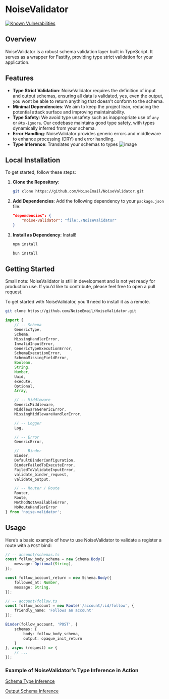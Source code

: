 
# NoiseValidator

[![Known Vulnerabilities](https://snyk.io/test/github/NoiseEmail/NoiseValidator/badge.svg?targetFile=package.json)](https://snyk.io/test/github/NoiseEmail/NoiseValidator/badge.svg?targetFile=package.json)

## Overview

NoiseValidator is a robust schema validation layer built in TypeScript. It serves as a wrapper for Fastify, providing type strict validation for your application.

## Features

- **Type Strict Validation**: NoiseValidator requires the definition of input and output schemas, ensuring all data is validated, yes, even the output, you wont be able to return anything that doesn't conform to the schema.
- **Minimal Dependencies**: We aim to keep the project lean, reducing the potential attack surface and improving maintainability.
- **Type Safety**: We avoid type unsafety such as inappropriate use of `any` or `@ts-ignore`. Our codebase maintains good type safety, with types dynamically inferred from your schema.
- **Error Handling**: NoiseValidator provides generic errors and middleware to enhance processing (DRY) and error handling.
- **Type Inference**: Translates your schemas to types ![image](https://github.com/NoiseEmail/NoiseValidator/assets/83783716/84ce2c8f-238b-4f48-b9ec-3ca9b2bfd614)

## Local Installation

To get started, follow these steps:

1. **Clone the Repository**:
    ```bash
    git clone https://github.com/NoiseEmail/NoiseValidator.git
    ```

2. **Add Dependencies**:
    Add the following dependency to your `package.json` file:
    ```json
    "dependencies": {
        "noise-validator": "file:./NoiseValidator"
    }
    ```

3. **Install as Dependency**:
    Install!
    ```bash
    npm install
    ```
    ```bash
    bun install

## Getting Started

Small note: NoiseValidator is still in development and is not yet ready for production use. If you'd like to contribute, please feel free to open a pull request.

To get started with NoiseValidator, you'll need to install it as a remote.

```bash
git clone https://github.com/NoiseEmail/NoiseValidator.git
```

```typescript
import { 
	// -- Schema
	GenericType,
	Schema,
	MissingHandlerError,
	InvalidInputError,
	GenericTypeExecutionError,
	SchemaExecutionError,
	SchemaMissingFieldError,
	Boolean,
	String,
	Number,
	Uuid,
	execute,
	Optional,
	Array,

	// -- Middleware
	GenericMiddleware,
	MiddlewareGenericError,
	MissingMiddlewareHandlerError,

	// -- Logger
	Log,

	// -- Error
	GenericError,

	// -- Binder
	Binder,
	DefaultBinderConfiguration,
	BinderFailedToExecuteError,
	FailedToValidateInputError,
	validate_binder_request,
	validate_output,

	// -- Router / Route
	Router,
	Route,
	MethodNotAvailableError,
	NoRouteHandlerError
} from 'noise-validator';
```

## Usage

Here’s a basic example of how to use NoiseValidator to validate a register a route with a `POST` bind:
```typescript
// -- account/schemas.ts
const follow_body_schema = new Schema.Body({
	message: Optional(String),
});

const follow_account_return = new Schema.Body({
	followed_at: Number,
	message: String,
});
```

```typescript
// -- account/follow.ts
const follow_account = new Route('/account/:id/follow', {
	friendly_name: 'Follows an account'
});

Binder(follow_account, 'POST', {
	schemas: {
		body: follow_body_schema,
		output: opaque_init_return
	}
}, async (request) => {
	// ...
});

```

### Example of NoiseValidator's Type Inference in Action

[Schema Type Inference](https://github.com/NoiseEmail/NoiseValidator/assets/83783716/ba6b9f09-10cc-45cc-b386-018cec6e2b2c)

[Output Schema Inference](https://github.com/NoiseEmail/NoiseValidator/assets/83783716/b3cd7dea-35fd-4a10-8495-e5f4b1b7d28a)

